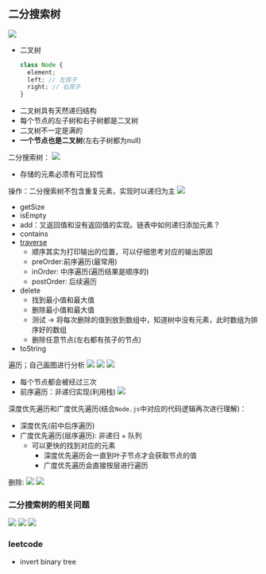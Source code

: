 ## 二分搜索树

![](https://raw.githubusercontent.com/wangkaiwd/drawing-bed/master/20201215222513.png)

* 二叉树
  ```js
  class Node {
    element;
    left; // 左孩子
    right; // 右孩子
  }
  ```
* 二叉树具有天然递归结构
* 每个节点的左子树和右子树都是二叉树
* 二叉树不一定是满的
* **一个节点也是二叉树**(左右子树都为null)

二分搜索树：
![](https://raw.githubusercontent.com/wangkaiwd/drawing-bed/master/20201215222949.png)

* 存储的元素必须有可比较性

操作：二分搜索树不包含重复元素，实现时以递归为主
![](https://raw.githubusercontent.com/wangkaiwd/drawing-bed/master/20201216205142.png)

* getSize
* isEmpty
* add：又返回值和没有返回值的实现。链表中如何递归添加元素？
* contains
* [traverse](https://excalidraw.com/#json=5167602099814400,EhJmnttLFuEK4b172K08jA)
  * 顺序其实为打印输出的位置，可以仔细思考对应的输出原因
  * preOrder:前序遍历(最常用)
  * inOrder: 中序遍历(遍历结果是顺序的)
  * postOrder: 后续遍历
* delete
  * 找到最小值和最大值
  * 删除最小值和最大值
  * 测试 -> 将每次删除的值到放到数组中，知道树中没有元素，此时数组为排序好的数组
  * 删除任意节点(左右都有孩子的节点)
* toString

遍历；自己画图进行分析
![](https://raw.githubusercontent.com/wangkaiwd/drawing-bed/master/20201215232510.png)
![](https://raw.githubusercontent.com/wangkaiwd/drawing-bed/master/20201215232422.png)
![](https://raw.githubusercontent.com/wangkaiwd/drawing-bed/master/20201215232731.png)

* 每个节点都会被经过三次
* 前序遍历：非递归实现(利用栈)
  ![](https://raw.githubusercontent.com/wangkaiwd/drawing-bed/master/20201217213820.png)
  
深度优先遍历和广度优先遍历(结合`Node.js`中对应的代码逻辑再次进行理解)：

* 深度优先(前中后序遍历)
* 广度优先遍历(层序遍历): 非递归 + 队列
  * 可以更快的找到对应的元素
    * 深度优先遍历会一直到叶子节点才会获取节点的值
    * 广度优先遍历会直接按层进行遍历

删除:
![](https://raw.githubusercontent.com/wangkaiwd/drawing-bed/master/20201216000852.png)
![](https://raw.githubusercontent.com/wangkaiwd/drawing-bed/master/20201216001529.png)

### 二分搜索树的相关问题

![](https://raw.githubusercontent.com/wangkaiwd/drawing-bed/master/20201216002009.png)
![](https://raw.githubusercontent.com/wangkaiwd/drawing-bed/master/20201216002131.png)
![](https://raw.githubusercontent.com/wangkaiwd/drawing-bed/master/20201216002202.png)

### leetcode

* invert binary tree
